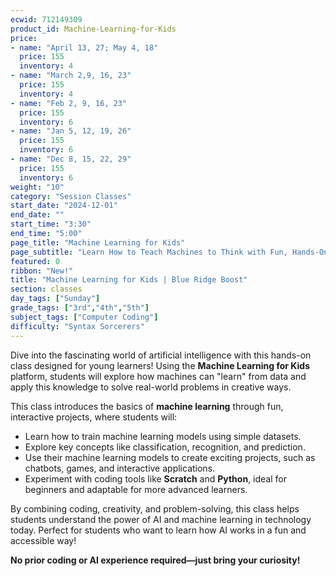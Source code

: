 ```yaml
---
ecwid: 712149309
product_id: Machine-Learning-for-Kids
price:
- name: "April 13, 27; May 4, 18"
  price: 155
  inventory: 4
- name: "March 2,9, 16, 23"
  price: 155
  inventory: 4
- name: "Feb 2, 9, 16, 23"
  price: 155
  inventory: 6
- name: "Jan 5, 12, 19, 26"
  price: 155
  inventory: 6
- name: "Dec 8, 15, 22, 29"
  price: 155
  inventory: 6
weight: "10"
category: "Session Classes"
start_date: "2024-12-01"
end_date: ""
start_time: "3:30"
end_time: "5:00"
page_title: "Machine Learning for Kids"
page_subtitle: "Learn How to Teach Machines to Think with Fun, Hands-On Projects!"
featured: 0
ribbon: "New!"
title: "Machine Learning for Kids | Blue Ridge Boost"
section: classes
day_tags: ["Sunday"]
grade_tags: ["3rd","4th","5th"]
subject_tags: ["Computer Coding"]
difficulty: "Syntax Sorcerers"
---
```

<p>Dive into the fascinating world of artificial intelligence with this hands-on class designed for young learners! Using the <strong>Machine Learning for Kids</strong> platform, students will explore how machines can "learn" from data and apply this knowledge to solve real-world problems in creative ways.</p><p>This class introduces the basics of <strong>machine learning</strong> through fun, interactive projects, where students will:</p> <ul> <li>Learn how to train machine learning models using simple datasets.</li> <li>Explore key concepts like classification, recognition, and prediction.</li> <li>Use their machine learning models to create exciting projects, such as chatbots, games, and interactive applications.</li> <li>Experiment with coding tools like <strong>Scratch</strong> and <strong>Python</strong>, ideal for beginners and adaptable for more advanced learners.</li> </ul> <p>By combining coding, creativity, and problem-solving, this class helps students understand the power of AI and machine learning in technology today. Perfect for students who want to learn how AI works in a fun and accessible way!</p><p><strong>No prior coding or AI experience required—just bring your curiosity!</strong></p>
